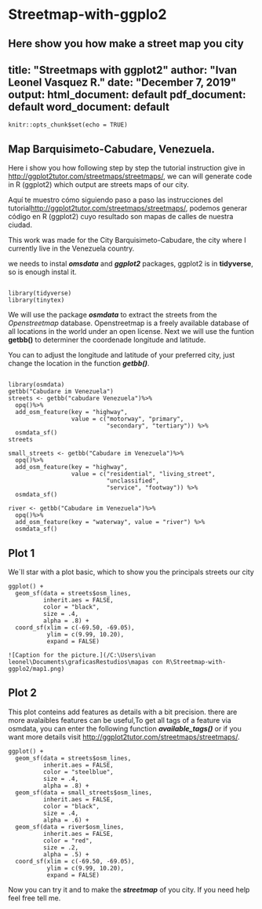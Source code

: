 # Streetmap-with-ggplo2
Here show you how make a street map  you city 
---
title: "Streetmaps with ggplot2"
author: "Ivan Leonel Vasquez R."
date: "December 7, 2019"
output:
  html_document: default
  pdf_document: default
  word_document: default
---

```{r setup, include=FALSE}
knitr::opts_chunk$set(echo = TRUE)

```

## Map Barquisimeto-Cabudare, Venezuela.

Here i show you how following step by step the tutorial instruction give in <http://ggplot2tutor.com/streetmaps/streetmaps/>, we can will generate code in R (ggplot2) which output are streets maps of our city.

Aquí te muestro cómo siguiendo paso a paso las instrucciones del tutorial<http://ggplot2tutor.com/streetmaps/streetmaps/>, podemos generar código en R (ggplot2) cuyo resultado son mapas de calles de nuestra ciudad.

This work was made for the City Barquisimeto-Cabudare, the city where I currently live in the Venezuela country.

we needs to instal ***omsdata*** and ***ggplot2*** packages, ggplot2 is in **tidyverse**, so is enough instal it.


```{r cars, include=TRUE}

library(tidyverse)
library(tinytex)

```

 We will use the package ___osmdata___ to extract the streets from the _Openstreetmap_ database. Openstreetmap is a freely available database of all locations in the world under an open license. Next we will use the funtion **getbb()** to determiner the coordenade longitude and latitude.
 
You can to adjust the longitude and latitude of your preferred city, just change the location in the function ***getbb()***.

```{r rune, include=TRUE}

library(osmdata)
getbb("Cabudare im Venezuela")
streets <- getbb("cabudare Venezuela")%>%
  opq()%>%
  add_osm_feature(key = "highway", 
                  value = c("motorway", "primary", 
                            "secondary", "tertiary")) %>%
  osmdata_sf()
streets

small_streets <- getbb("Cabudare im Venezuela")%>%
  opq()%>%
  add_osm_feature(key = "highway", 
                  value = c("residential", "living_street",
                            "unclassified",
                            "service", "footway")) %>%
  osmdata_sf()

river <- getbb("Cabudare im Venezuela")%>%
  opq()%>%
  add_osm_feature(key = "waterway", value = "river") %>%
  osmdata_sf()
```

## Plot 1

We´ll star  with a plot basic, which to show you the principals streets  our city


```{r pressure, echo=TRUE}
ggplot() +
  geom_sf(data = streets$osm_lines,
          inherit.aes = FALSE,
          color = "black",
          size = .4,
          alpha = .8) +
  coord_sf(xlim = c(-69.50, -69.05), 
           ylim = c(9.99, 10.20),
           expand = FALSE)
```
```
![Caption for the picture.](/C:\Users\ivan leonel\Documents\graficasRestudios\mapas con R\Streetmap-with-ggplo2/map1.png)

```
## Plot 2

This plot conteins add  features as details with a bit precision. there are more avalaibles features can be useful,To get all tags of a feature via osmdata, you can enter the following function ***available_tags()*** or if you want more details visit <http://ggplot2tutor.com/streetmaps/streetmaps/>.
```{r pressure2, echo=TRUE}
ggplot() +
  geom_sf(data = streets$osm_lines,
          inherit.aes = FALSE,
          color = "steelblue",
          size = .4,
          alpha = .8) +
  geom_sf(data = small_streets$osm_lines,
          inherit.aes = FALSE,
          color = "black",
          size = .4,
          alpha = .6) +
  geom_sf(data = river$osm_lines,
          inherit.aes = FALSE,
          color = "red",
          size = .2,
          alpha = .5) +
  coord_sf(xlim = c(-69.50, -69.05), 
           ylim = c(9.99, 10.20),
           expand = FALSE) 
```

 
Now you can try it and to make the ***streetmap*** of you city. If you need help feel free tell me.


